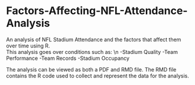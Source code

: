 # Factors-Affecting-NFL-Attendance-Analysis
An analysis of NFL Stadium Attendance and the factors that affect them over time using R.
\
This analysis goes over conditions such as: \n
-Stadium Quality
-Team Performance
-Team Records
-Stadium Occupancy

The analysis can be viewed as both a PDF and RMD file. The RMD file contains the R code used to collect and represent the data for the analysis.
